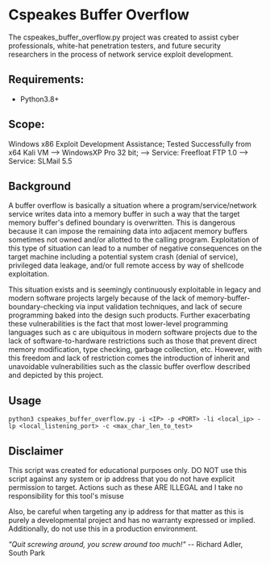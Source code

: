 # Cspeakes Buffer Overflow

The cspeakes_buffer_overflow.py project was created to assist cyber professionals, white-hat penetration testers,
 and future security researchers in the process of network service exploit development. 

## Requirements:
* Python3.8+

## Scope:
Windows x86 Exploit Development Assistance;
Tested Successfully from x64 Kali VM --> WindowsXP Pro 32 bit; 
  --> Service: Freefloat FTP 1.0
  --> Service: SLMail 5.5
 
## Background

A buffer overflow is basically a situation where a program/service/network service writes data into a memory buffer in such a way that the target memory buffer's defined boundary is overwritten. This is dangerous because it can impose the remaining data into adjacent memory buffers sometimes not owned and/or allotted to the calling program. Exploitation of this type of situation can lead to a number of negative consequences on the target machine including a potential system crash (denial of service), privileged data leakage, and/or full remote access by way of shellcode exploitation.

This situation exists and is seemingly continuously exploitable in legacy and modern software projects largely because of the lack of memory-buffer-boundary-checking via input validation techniques, and lack of secure programming baked into the design such products. Further exacerbating these vulnerabilities is the fact that most lower-level programming languages such as c are ubiquitous in modern software projects due to the lack of software-to-hardware restrictions such as those that prevent direct memory modification, type checking, garbage collection, etc. However, with this freedom and lack of restriction comes the introduction of inherit and unavoidable vulnerabilities such as the classic buffer overflow described and depicted by this project. 

## Usage

```
python3 cspeakes_buffer_overflow.py -i <IP> -p <PORT> -li <local_ip> -lp <local_listening_port> -c <max_char_len_to_test> 
```

## Disclaimer
This script was created for educational purposes only. DO NOT use this script against any system or ip address that you do not have explicit permission to target. Actions such as these ARE ILLEGAL and I take no responsibility for this tool's misuse

Also, be careful when targeting any ip address for that matter as this is purely a developmental project and has no warranty expressed or implied. Additionally, do not use this in a production environment.

*"Quit screwing around, you screw around too much!"* 
-- Richard Adler, South Park
